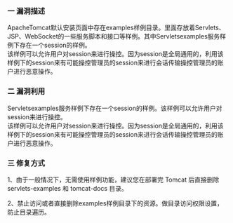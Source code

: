 ### 一 漏洞描述
ApacheTomcat默认安装页面中存在examples样例目录。里面存放着Servlets、JSP、WebSocket的一些服务脚本和接口等样例。其中Servletsexamples服务样例下存在一个session的样例。  
该样例可以允许用户对session来进行操控。因为session是全局通用的，利用该样例下的session来有可能操控管理员的session来进行会话传输操控管理员的账户进行恶意操作。

### 二 漏洞利用
Servletsexamples服务样例下存在一个session的样例。该样例可以允许用户对session来进行操控。  
该样例可以允许用户对session来进行操控。因为session是全局通用的，利用该样例下的session来有可能操控管理员的session来进行会话传输操控管理员的账户进行恶意操作。

### 三 修复方式
1、由于一般情况下，无需使用样例功能，建议您在部署完 Tomcat 后直接删除 servlets-examples 和 tomcat-docs 目录。

2、禁止访问或者直接删除examples样例目录下的资源。做目录访问权限设置，防止目录遍历。
